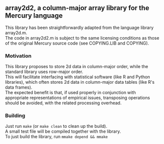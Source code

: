 ## array2d2, a column-major array library for the Mercury language

This library has been straightforwardly adapted from the language library
array2d.m.  
The code in array2d2.m is subject to the same licensing conditions as those of
the original Mercury source code (see COPYING.LIB and COPYING).  
  
### Motivation
  
This library proposes to store 2d data in column-major order, while the
standard library uses row-major order.  
This will facilitate interfacing with statistical software (like R and Python
libraries), which often stores 2d data in column-major data tables (like R's
data frames).  
The expected benefit is that, if used properly in conjunction with appropriate
representations of empirical issues, transposing operations should be avoided,
with the related processing overhead.  
  
### Building

Just run `make` (or `make clean` to clean up the build).  
A small test file will be compiled together with the library.  
To just build the library, run `mmake depend && mmake`  






